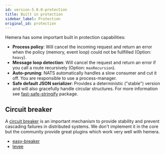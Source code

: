```yaml
---
id: version-5.0.0-protection
title: Built in protection
sidebar_label: Protection
original_id: protection
---
```


Hemera has some important built in protection capabilities:

* **Process policy**: Will cancel the incoming request and return an error when the policy (memory, event loop) could not be fullfilled (Option: `heavy`).
* **Message loop detection**: Will cancel the request and return an error if you call a route recursively (Option: `maxRecursion`).
* **Auto-pruning**: NATS automatically handles a slow consumer and cut it off. You are responsible to use a process-manager.
* **Safe default JSON serializer**: Provides a deterministic ("stable") version and will also gracefully handle circular structures. For more information see [fast-safe-stringify](https://github.com/davidmarkclements/fast-safe-stringify) package.

## Circuit breaker

A [circuit breaker](https://martinfowler.com/bliki/CircuitBreaker.html) is an important mechanism to provide stability and prevent cascading failures in distributed systems. We don't implement it in the core but the community provide great plugins which work very well with hemera.

* [easy-breaker](https://github.com/delvedor/easy-breaker)
* [levee](https://github.com/krakenjs/levee)
